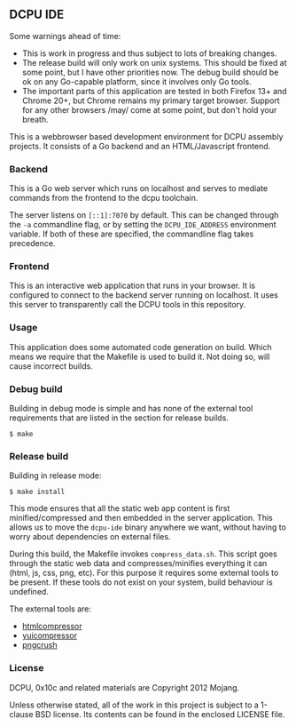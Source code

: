 ## DCPU IDE

Some warnings ahead of time:

* This is work in progress and thus subject to lots of breaking changes.
* The release build will only work on unix systems. This should be fixed
  at some point, but I have other priorities now. The debug build should be
  ok on any Go-capable platform, since it involves only Go tools.
* The important parts of this application are tested in both Firefox 13+ and
  Chrome 20+, but Chrome remains my primary target browser. Support for any
  other browsers /may/ come at some point, but don't hold your breath.

This is a webbrowser based development environment for DCPU assembly
projects. It consists of a Go backend and an HTML/Javascript frontend.


### Backend

This is a Go web server which runs on localhost and serves to mediate
commands from the frontend to the dcpu toolchain.

The server listens on `[::1]:7070` by default. This can be changed through the
`-a` commandline flag, or by setting the `DCPU_IDE_ADDRESS` environment
variable. If both of these are specified, the commandline flag takes
precedence.


### Frontend

This is an interactive web application that runs in your browser.
It is configured to connect to the backend server running on localhost.
It uses this server to transparently call the DCPU tools in this repository.
 

### Usage

This application does some automated code generation on build.
Which means we require that the Makefile is used to build it.
Not doing so, will cause incorrect builds.


### Debug build

Building in debug mode is simple and has none of the external
tool requirements that are listed in the section for release builds.

    $ make 


### Release build

Building in release mode:

    $ make install

This mode ensures that all the static web app content is first
minified/compressed and then embedded in the server application. This allows
us to move the `dcpu-ide` binary anywhere we want, without having to worry
about dependencies on external files.

During this build, the Makefile invokes `compress_data.sh`.
This script goes through the static web data and compresses/minifies
everything it can (html, js, css, png, etc). For this purpose
it requires some external tools to be present. If these tools do
not exist on your system, build behaviour is undefined.

The external tools are:

* [htmlcompressor](https://aur.archlinux.org/packages.php?ID=48832)
* [yuicompressor](https://aur.archlinux.org/packages.php?ID=22058)
* [pngcrush](https://aur.archlinux.org/packages.php?ID=22877)


### License

DCPU, 0x10c and related materials are Copyright 2012 Mojang.

Unless otherwise stated, all of the work in this project is subject to a
1-clause BSD license. Its contents can be found in the enclosed LICENSE file.


